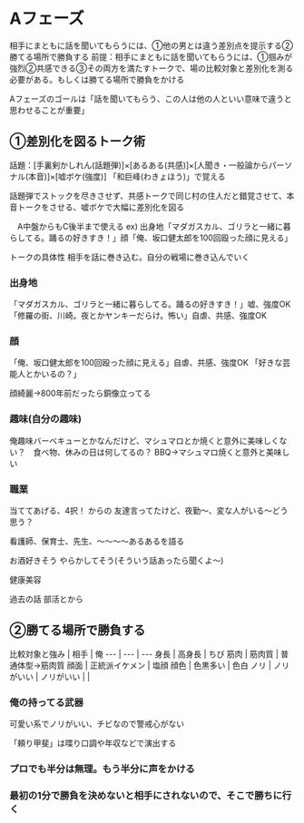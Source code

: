 # Aフェーズ
相手にまともに話を聞いてもらうには、①他の男とは違う差別点を提示する②勝てる場所で勝負する
前提：相手にまともに話を聞いてもらうには、①掴みが強烈②共感できる③その両方を満たすトークで、場の比較対象と差別化を測る必要がある。もしくは勝てる場所で勝負をかける

Aフェーズのゴールは「話を聞いてもらう、この人は他の人といい意味で違うと思わせることが重要」

## ①差別化を図るトーク術
話題：[手裏剣かしれん(話題弾)]×[あるある(共感)]×[人聞き・一般論からパーソナル(本音)]×[嘘ボケ(強度)]
「和巨峰(わきょほう)」で覚える

話題弾でストックを尽きさせず、共感トークで同じ村の住人だと錯覚させて、本音トークをさせる、嘘ボケで大幅に差別化を図る　

　A中盤からもC後半まで使える
ex) 出身地「マダガスカル、ゴリラと一緒に暮らしてる。踊るの好きすき！」顔「俺、坂口健太郎を100回殴った顔に見える」

トークの具体性
相手を話に巻き込む。自分の戦場に巻き込んでいく
### 出身地
「マダガスカル、ゴリラと一緒に暮らしてる。踊るの好きすき！」嘘、強度OK
「修羅の街、川崎。夜とかヤンキーだらけ。怖い」自虐、共感、強度OK

### 顔
「俺、坂口健太郎を100回殴った顔に見える」自虐、共感、強度OK
「好きな芸能人とかいるの？」

顔綺麗→800年前だったら銅像立ってる

### 趣味(自分の趣味)
俺趣味バーベキューとかなんだけど、マシュマロとか焼くと意外に美味しくない？　食べ物、休みの日は何してるの？
BBQ→マシュマロ焼くと意外と美味しい

### 職業
当ててあげる、4択！
からの
友達言ってたけど、夜勤〜、変な人がいる〜どう思う？

看護師、保育士、先生、〜〜〜〜あるあるを語る


お酒好きそう
やらかしてそう(そういう話あったら聞くよ〜)

健康美容

過去の話
部活とから

## ②勝てる場所で勝負する

比較対象と強み
| 相手 | 俺
--- | --- | ---
身長 | 高身長 | ちび
筋肉 | 筋肉質 | 普通体型→筋肉質
顔面 | 正統派イケメン | 塩顔
顔色 | 色黒多い | 色白
ノリ | ノリがいい | ノリがいい
|  | 

### 俺の持ってる武器

可愛い系でノリがいい、チビなので警戒心がない

「頼り甲斐」は喋り口調や年収などで演出する

### プロでも半分は無理。もう半分に声をかける

### 最初の1分で勝負を決めないと相手にされないので、そこで勝ちに行く

